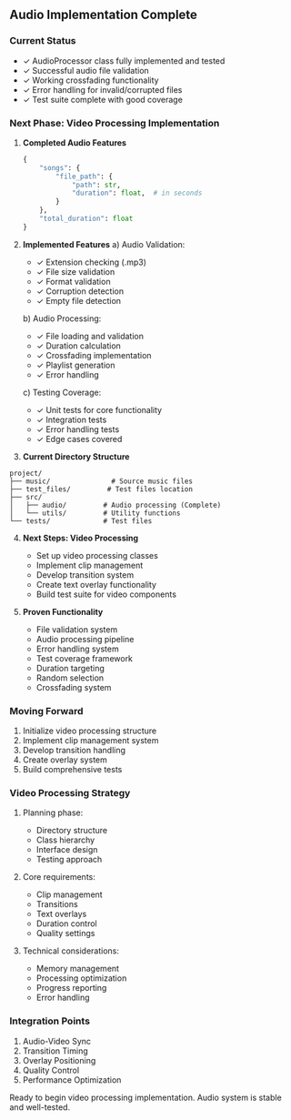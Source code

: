## Audio Implementation Complete

### Current Status
- ✓ AudioProcessor class fully implemented and tested
- ✓ Successful audio file validation
- ✓ Working crossfading functionality
- ✓ Error handling for invalid/corrupted files
- ✓ Test suite complete with good coverage

### Next Phase: Video Processing Implementation

1. **Completed Audio Features**
   ```python
   {
       "songs": {
           "file_path": {
               "path": str,
               "duration": float,  # in seconds
           }
       },
       "total_duration": float
   }
   ```

2. **Implemented Features**
   a) Audio Validation:
      - ✓ Extension checking (.mp3)
      - ✓ File size validation
      - ✓ Format validation
      - ✓ Corruption detection
      - ✓ Empty file detection

   b) Audio Processing:
      - ✓ File loading and validation
      - ✓ Duration calculation
      - ✓ Crossfading implementation
      - ✓ Playlist generation
      - ✓ Error handling

   c) Testing Coverage:
      - ✓ Unit tests for core functionality
      - ✓ Integration tests
      - ✓ Error handling tests
      - ✓ Edge cases covered

3. **Current Directory Structure**
```
project/
├── music/               # Source music files
├── test_files/         # Test files location
├── src/
│   ├── audio/         # Audio processing (Complete)
│   └── utils/         # Utility functions
└── tests/             # Test files
```

4. **Next Steps: Video Processing**
   - Set up video processing classes
   - Implement clip management
   - Develop transition system
   - Create text overlay functionality
   - Build test suite for video components

5. **Proven Functionality**
   - File validation system
   - Audio processing pipeline
   - Error handling system
   - Test coverage framework
   - Duration targeting
   - Random selection
   - Crossfading system

### Moving Forward
1. Initialize video processing structure
2. Implement clip management system
3. Develop transition handling
4. Create overlay system
5. Build comprehensive tests

### Video Processing Strategy
1. Planning phase:
   - Directory structure
   - Class hierarchy
   - Interface design
   - Testing approach

2. Core requirements:
   - Clip management
   - Transitions
   - Text overlays
   - Duration control
   - Quality settings

3. Technical considerations:
   - Memory management
   - Processing optimization
   - Progress reporting
   - Error handling

### Integration Points
1. Audio-Video Sync
2. Transition Timing
3. Overlay Positioning
4. Quality Control
5. Performance Optimization

Ready to begin video processing implementation. Audio system is stable and well-tested.
